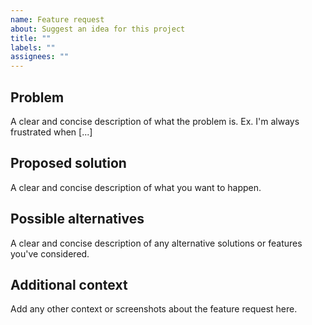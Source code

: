 ```yaml
---
name: Feature request
about: Suggest an idea for this project
title: ""
labels: ""
assignees: ""
---
```


## Problem

A clear and concise description of what the problem is. Ex. I'm always frustrated when [...]

## Proposed solution

A clear and concise description of what you want to happen.

## Possible alternatives

A clear and concise description of any alternative solutions or features you've considered.

## Additional context

Add any other context or screenshots about the feature request here.
